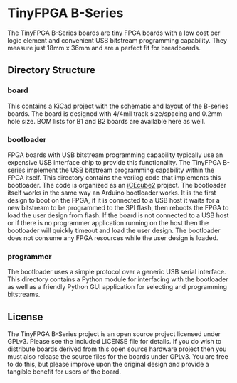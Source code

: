 # TinyFPGA B-Series
The TinyFPGA B-Series boards are tiny FPGA boards with a low cost per logic element and convenient USB bitstream programming capability.  They measure just 18mm x 36mm and are a perfect fit for breadboards.  

## Directory Structure
### board
This contains a [KiCad](http://kicad-pcb.org/) project with the schematic and layout of the B-series boards.  The board is designed with 4/4mil track size/spacing and 0.2mm hole size.  BOM lists for B1 and B2 boards are available here as well.

### bootloader
FPGA boards with USB bitstream programming capability typically use an expensive USB interface chip to provide this functionality.  The TinyFPGA B-series implement the USB bitstream programming capability within the FPGA itself.  This directory contains the verilog code that implements this bootloader.  The code is organized as an [iCEcube2](http://www.latticesemi.com/iCEcube2) project.  The bootloader itself works in the same way an Arduino bootloader works.  It is the first design to boot on the FPGA, if it is connected to a USB host it waits for a new bitstream to be programmed to the SPI flash, then reboots the FPGA to load the user design from flash.  If the board is not connected to a USB host or if there is no programmer application running on the host then the bootloader will quickly timeout and load the user design.  The bootloader does not consume any FPGA resources while the user design is loaded.

### programmer
The bootloader uses a simple protocol over a generic USB serial interface.  This directory contains a Python module for interfacing with the bootloader as well as a friendly Python GUI application for selecting and programming bitstreams.

## License
The TinyFPGA B-Series project is an open source project licensed under GPLv3.  Please see the included LICENSE file for details.  If you do wish to distribute boards derived from this open source hardware project then you must also release the source files for the boards under GPLv3.  You are free to do this, but please improve upon the original design and provide a tangible benefit for users of the board.
